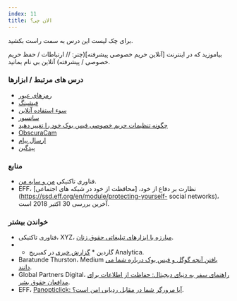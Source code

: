 ```yaml
---
index: 11
title: الان چی؟
---
```

برای چک لیست این درس به سمت راست بکشید.

بیاموزید که در اینترنت [آنلاین حریم خصوصی پیشرفته](چتر: // ارتباطات / حفظ حریم خصوصی / پیشرفته) آنلاین بی نام بمانید.

### درس های مرتبط / ابزارها

*   [رمزهای عبور](umbrella://information/passwords)
*   [فیشینگ](umbrella://communications/phishing)
*   [سوء استفاده آنلاین](umbrella://communications/online-abuse)
*   [سانسور](umbrella://communications/censorship)
*   [چگونه تنظیمات حریم خصوصی فیس بوک خود را تغییر دهید](umbrella://tools/other/s_facebook.md)
*   [ObscuraCam](umbrella://tools/messagging/s_obscuracam.md)
*   [ارسال پیام](umbrella://communications/sending-a-message)
*   [پیدگین](umbrella://tools/messagging/s_pidgin.md)

### منابع

*   فناوری تاکتیکی [من و سایه من](https://myshadow.org/).
*   EFF، نظارت بر دفاع از خود، [محافظت از خود در شبکه های اجتماعی](https://ssd.eff.org/en/module/protecting-yourself- social networks)، آخرین بررسی 30 اکتبر 2018 است.

### خواندن بیشتر

*   فناوری تاکتیکی، XYZ، [مبارزه با ابزارهای تبلیغاتی حقوق زنان](https://xyz.informationactivism.org/en/womens-rights-campaigning-info-activism-toolkit).
* * گاردین * [گزارش خبری](https://www.theguardian.com/uk-news/cambridge-analytica) در کمبریج Analytica.
*   Baratunde Thurston، Medium [یافتن آنچه گوگل و فیس بوک درباره شما می دانند](https://medium.com/s/trustissues/find-out-what-google-and-facebook-know-about-you-31d0fa6d7b61).
*   Global Partners Digital، [راهنمای سفر به دنیای دیجیتال: حفاظت از اطلاعات برای مدافعان حقوق بشر](https://www.gp-digital.org/wp-content/uploads/2018/07/travelguidetodataprotection.pdf).
* EFF، [Panopticlick: آیا مرورگر شما در مقابل ردیابی امن است؟](https://panopticlick.eff.org/).